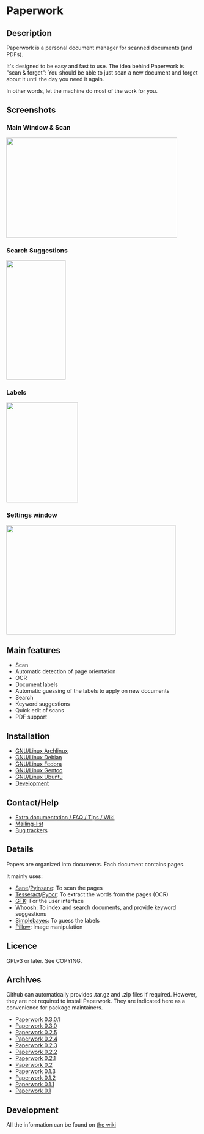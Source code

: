 # Paperwork


## Description

Paperwork is a personal document manager for scanned documents (and PDFs).

It's designed to be easy and fast to use. The idea behind Paperwork
is "scan & forget": You should be able to just scan a new document and
forget about it until the day you need it again.

In other words, let the machine do most of the work for you.


## Screenshots

### Main Window &amp; Scan

<a href="http://youtu.be/goEgIiq2Tuc">
  <img src="https://raw.github.com/jflesch/paperwork-screenshots/master/0.3/main_window.png" width="447" height="262" />
</a>

### Search Suggestions

<a href="https://raw.github.com/jflesch/paperwork-screenshots/master/0.3/suggestions.png">
  <img src="https://raw.github.com/jflesch/paperwork-screenshots/master/0.3/suggestions.png" width="155" height="313" />
</a>

### Labels

<a href="https://raw.github.com/jflesch/paperwork-screenshots/master/0.3/multiple_labels.png">
  <img src="https://raw.github.com/jflesch/paperwork-screenshots/master/0.3/multiple_labels.png" width="187" height="262" />
</a>

### Settings window

<a href="https://raw.github.com/jflesch/paperwork-screenshots/master/0.3/settings.png">
  <img src="https://raw.github.com/jflesch/paperwork-screenshots/master/0.3/settings.png" width="443" height="286" />
</a>


## Main features

* Scan
* Automatic detection of page orientation
* OCR
* Document labels
* Automatic guessing of the labels to apply on new documents
* Search
* Keyword suggestions
* Quick edit of scans
* PDF support


## Installation

* [GNU/Linux Archlinux](doc/install.archlinux.markdown)
* [GNU/Linux Debian](doc/install.debian.markdown)
* [GNU/Linux Fedora](doc/install.fedora.markdown)
* [GNU/Linux Gentoo](doc/install.gentoo.markdown)
* [GNU/Linux Ubuntu](doc/install.debian.markdown)
* [Development](doc/install.devel.markdown)


## Contact/Help

* [Extra documentation / FAQ / Tips / Wiki](https://github.com/jflesch/paperwork/wiki)
* [Mailing-list](https://github.com/jflesch/paperwork/wiki/Contact#mailing-list)
* [Bug trackers](https://github.com/jflesch/paperwork/wiki/Contact#bug-trackers)


## Details

Papers are organized into documents. Each document contains pages.

It mainly uses:

* [Sane](http://www.sane-project.org/)/[Pyinsane](https://github.com/jflesch/pyinsane/): To scan the pages
* [Tesseract](http://code.google.com/p/tesseract-ocr/)/[Pyocr](https://github.com/jflesch/pyocr/): To extract the words from the pages (OCR)
* [GTK](http://www.gtk.org/): For the user interface
* [Whoosh](https://pypi.python.org/pypi/Whoosh/): To index and search documents, and provide keyword suggestions
* [Simplebayes](https://pypi.python.org/pypi/simplebayes/): To guess the labels
* [Pillow](https://pypi.python.org/pypi/Pillow/): Image manipulation


## Licence

GPLv3 or later. See COPYING.


## Archives

Github can automatically provides .tar.gz and .zip files if required. However,
they are not required to install Paperwork. They are indicated here as a
convenience for package maintainers.

* [Paperwork 0.3.0.1](https://github.com/jflesch/paperwork/archive/0.3.0.1.tar.gz)
* [Paperwork 0.3.0](https://github.com/jflesch/paperwork/archive/0.3.0.tar.gz)
* [Paperwork 0.2.5](https://github.com/jflesch/paperwork/archive/0.2.5.tar.gz)
* [Paperwork 0.2.4](https://github.com/jflesch/paperwork/archive/0.2.4.tar.gz)
* [Paperwork 0.2.3](https://github.com/jflesch/paperwork/archive/0.2.3.tar.gz)
* [Paperwork 0.2.2](https://github.com/jflesch/paperwork/archive/0.2.2.tar.gz)
* [Paperwork 0.2.1](https://github.com/jflesch/paperwork/archive/0.2.1.tar.gz)
* [Paperwork 0.2](https://github.com/jflesch/paperwork/archive/0.2.tar.gz)
* [Paperwork 0.1.3](https://github.com/jflesch/paperwork/archive/0.1.3.tar.gz)
* [Paperwork 0.1.2](https://github.com/jflesch/paperwork/archive/0.1.2.tar.gz)
* [Paperwork 0.1.1](https://github.com/jflesch/paperwork/archive/0.1.1.tar.gz)
* [Paperwork 0.1](https://github.com/jflesch/paperwork/archive/0.1.tar.gz)


## Development

All the information can be found on [the wiki](https://github.com/jflesch/paperwork/wiki#for-developers)

